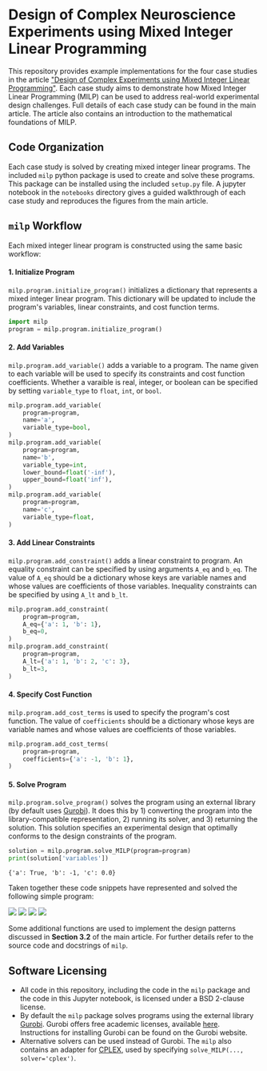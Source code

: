 #  Design of Complex Neuroscience Experiments using Mixed Integer Linear Programming
This repository provides example implementations for the four case studies in the article ["Design of Complex Experiments using Mixed Integer Linear Programming"](https://arxiv.org/abs/2012.02361). Each case study aims to demonstrate how Mixed Integer Linear Programming (MILP) can be used to address real-world experimental design challenges. Full details of each case study can be found in the main article. The article also contains an introduction to the mathematical foundations of MILP.

## Code Organization

Each case study is solved by creating mixed integer linear programs. The included `milp` python package is used to create and solve these programs. This package can be installed using the included `setup.py` file. A jupyter notebook in the `notebooks` directory gives a guided walkthrough of each case study and reproduces the figures from the main article.

## `milp` Workflow

Each mixed integer linear program is constructed using the same basic workflow:

#### 1. Initialize Program
`milp.program.initialize_program()` initializes a dictionary that represents a mixed integer linear program. This dictionary will be updated to include the program's variables, linear constraints, and cost function terms.

```python
import milp
program = milp.program.initialize_program()
```

#### 2. Add Variables

`milp.program.add_variable()` adds a variable to a program. The name given to each variable will be used to specify its constraints and cost function coefficients. Whether a varaible is real, integer, or boolean can be specified by setting `variable_type` to `float`, `int`, or `bool`.

```python
milp.program.add_variable(
    program=program,
    name='a',
    variable_type=bool,
)
milp.program.add_variable(
    program=program,
    name='b',
    variable_type=int,
    lower_bound=float('-inf'),
    upper_bound=float('inf'),
)
milp.program.add_variable(
    program=program,
    name='c',
    variable_type=float,
)
```

#### 3.  Add Linear Constraints

`milp.program.add_constraint()` adds a linear constraint to program. An equality constraint can be specified by using arguments `A_eq` and `b_eq`. The value of `A_eq` should be a dictionary whose keys are variable names and whose values are coefficients of those variables. Inequality constraints can be specified by using `A_lt` and `b_lt`.

```python
milp.program.add_constraint(
    program=program,
    A_eq={'a': 1, 'b': 1},
    b_eq=0,
)
milp.program.add_constraint(
    program=program,
    A_lt={'a': 1, 'b': 2, 'c': 3},
    b_lt=3,
)
```

#### 4. Specify Cost Function
`milp.program.add_cost_terms` is used to specify the program's cost function. The value of `coefficients` should be a dictionary whose keys are variable names and whose values are coefficients of those variables.

```python
milp.program.add_cost_terms(
    program=program,
    coefficients={'a': -1, 'b': 1},
)
```

#### 5. Solve Program
`milp.program.solve_program()` solves the program using an external library (by default uses [Gurobi](https://www.gurobi.com)). It does this by 1) converting the program into the library-compatible representation, 2) running its solver, and 3) returning the solution. This solution specifies an experimental design that optimally conforms to the design constraints of the program.

```python
solution = milp.program.solve_MILP(program=program)
print(solution['variables'])
```
```{'a': True, 'b': -1, 'c': 0.0}```

Taken together these code snippets have represented and solved the following simple program:
 
<img src="https://render.githubusercontent.com/render/math?math=\min{b - a}">
 
<img src="https://render.githubusercontent.com/render/math?math=a %2B b = 0">
 
<img src="https://render.githubusercontent.com/render/math?math=a %2B 2 b %2B 3 c \leq 3">

<img src="https://render.githubusercontent.com/render/math?math=a \in \mathbb{B}, b \in \mathbb{Z}, c \in \mathbb{R}^{%2B}">

Some additional functions are used to implement the design patterns discussed in **Section 3.2** of the main article. For further details refer to the source code and docstrings of `milp`.


## Software Licensing
- All code in this repository, including the code in the `milp` package and the code in this Jupyter notebook, is licensed under a BSD 2-clause license.
- By default the `milp` package solves programs using the external library [Gurobi](https://www.gurobi.com). Gurobi offers free academic licenses, available [here](https://www.gurobi.com/downloads/end-user-license-agreement-academic/). Instructions for installing Gurobi can be found on the Gurobi website.
- Alternative solvers can be used instead of Gurobi. The `milp` also contains an adapter for [CPLEX](https://www.ibm.com/analytics/cplex-optimizer), used by specifying `solve_MILP(..., solver='cplex')`.
